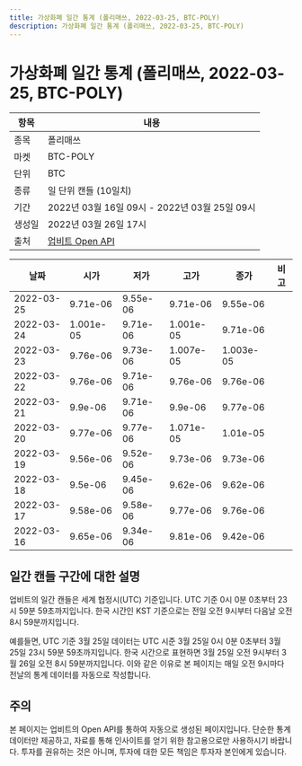 ```yaml
---
title: 가상화폐 일간 통계 (폴리매쓰, 2022-03-25, BTC-POLY)
description: 가상화폐 일간 통계 (폴리매쓰, 2022-03-25, BTC-POLY)
---
```



가상화폐 일간 통계 (폴리매쓰, 2022-03-25, BTC-POLY)
===

|항목|내용|
|--|--|
|종목|폴리매쓰|
|마켓|BTC-POLY|
|단위|BTC|
|종류|일 단위 캔들 (10일치)|
|기간|2022년 03월 16일 09시 - 2022년 03월 25일 09시|
|생성일|2022년 03월 26일 17시|
|출처|[업비트 Open API](https://docs.upbit.com)|


|날짜|시가|저가|고가|종가|비고|
|--|--|--|--|--|--|
|2022-03-25|9.71e-06|9.55e-06|9.71e-06|9.55e-06|    |
|2022-03-24|1.001e-05|9.71e-06|1.001e-05|9.71e-06|    |
|2022-03-23|9.76e-06|9.73e-06|1.007e-05|1.003e-05|    |
|2022-03-22|9.76e-06|9.71e-06|9.76e-06|9.76e-06|    |
|2022-03-21|9.9e-06|9.71e-06|9.9e-06|9.77e-06|    |
|2022-03-20|9.77e-06|9.77e-06|1.071e-05|1.01e-05|    |
|2022-03-19|9.56e-06|9.52e-06|9.73e-06|9.73e-06|    |
|2022-03-18|9.5e-06|9.45e-06|9.62e-06|9.62e-06|    |
|2022-03-17|9.58e-06|9.58e-06|9.77e-06|9.76e-06|    |
|2022-03-16|9.65e-06|9.34e-06|9.81e-06|9.42e-06|    |


일간 캔들 구간에 대한 설명
---


업비트의 일간 캔들은 세계 협정시(UTC) 기준입니다. 
UTC 기준 0시 0분 0초부터 23시 59분 59초까지입니다. 
한국 시간인 KST 기준으로는 전일 오전 9시부터 다음날 오전 8시 59분까지입니다. 


예를들면, UTC 기준 3월 25일 데이터는 UTC 시준 3월 25일 0시 0분 0초부터 3월 25일 23시 59분 59초까지입니다. 
한국 시간으로 표현하면 3월 25일 오전 9시부터 3월 26일 오전 8시 59분까지입니다. 
이와 같은 이유로 본 페이지는 매일 오전 9시마다 전날의 통계 데이터를 자동으로 작성합니다. 


주의
---


본 페이지는 업비트의 Open API를 통하여 자동으로 생성된 페이지입니다. 
단순한 통계 데이터만 제공하고, 자료를 통해 인사이트를 얻기 위한 참고용으로만 사용하시기 바랍니다. 
투자를 권유하는 것은 아니며, 투자에 대한 모든 책임은 투자자 본인에게 있습니다. 
